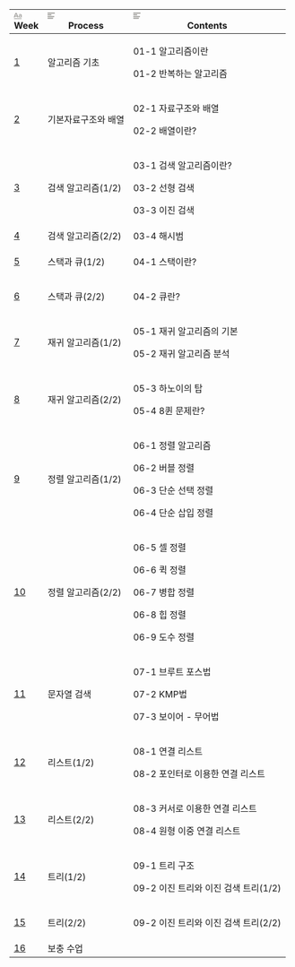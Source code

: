 <html><head><meta http-equiv="Content-Type" content="text/html; charset=utf-8">

</head><body><article id="0e92eaf2-a73a-4ae6-8ef8-2445ceae1aaf" class="page sans"><header><h1 class="page-title"></h1></header><div class="page-body"><table class="collection-content"><thead><tr><th><span class="icon property-icon"><svg viewBox="0 0 14 14" style="width:14px;height:14px;display:block;fill:rgba(55, 53, 47, 0.45);flex-shrink:0;-webkit-backface-visibility:hidden" class="typesTitle"><path d="M7.73943662,8.6971831 C7.77640845,8.7834507 7.81338028,8.8943662 7.81338028,9.00528169 C7.81338028,9.49823944 7.40669014,9.89260563 6.91373239,9.89260563 C6.53169014,9.89260563 6.19894366,9.64612676 6.08802817,9.30105634 L5.75528169,8.33978873 L2.05809859,8.33978873 L1.72535211,9.30105634 C1.61443662,9.64612676 1.2693662,9.89260563 0.887323944,9.89260563 C0.394366197,9.89260563 0,9.49823944 0,9.00528169 C0,8.8943662 0.0246478873,8.7834507 0.0616197183,8.6971831 L2.46478873,2.48591549 C2.68661972,1.90669014 3.24119718,1.5 3.90669014,1.5 C4.55985915,1.5 5.12676056,1.90669014 5.34859155,2.48591549 L7.73943662,8.6971831 Z M2.60035211,6.82394366 L5.21302817,6.82394366 L3.90669014,3.10211268 L2.60035211,6.82394366 Z M11.3996479,3.70598592 C12.7552817,3.70598592 14,4.24823944 14,5.96126761 L14,9.07922535 C14,9.52288732 13.6549296,9.89260563 13.2112676,9.89260563 C12.8169014,9.89260563 12.471831,9.59683099 12.4225352,9.19014085 C12.028169,9.6584507 11.3257042,9.95422535 10.5492958,9.95422535 C9.60035211,9.95422535 8.47887324,9.31338028 8.47887324,7.98239437 C8.47887324,6.58978873 9.60035211,6.08450704 10.5492958,6.08450704 C11.3380282,6.08450704 12.040493,6.33098592 12.4348592,6.81161972 L12.4348592,5.98591549 C12.4348592,5.38204225 11.9172535,4.98767606 11.1285211,4.98767606 C10.6602113,4.98767606 10.2411972,5.11091549 9.80985915,5.38204225 C9.72359155,5.43133803 9.61267606,5.46830986 9.50176056,5.46830986 C9.18133803,5.46830986 8.91021127,5.1971831 8.91021127,4.86443662 C8.91021127,4.64260563 9.0334507,4.44542254 9.19366197,4.34683099 C9.87147887,3.90316901 10.6232394,3.70598592 11.3996479,3.70598592 Z M11.1778169,8.8943662 C11.6830986,8.8943662 12.1760563,8.72183099 12.4348592,8.37676056 L12.4348592,7.63732394 C12.1760563,7.29225352 11.6830986,7.11971831 11.1778169,7.11971831 C10.5616197,7.11971831 10.056338,7.45246479 10.056338,8.0193662 C10.056338,8.57394366 10.5616197,8.8943662 11.1778169,8.8943662 Z M0.65625,11.125 L13.34375,11.125 C13.7061869,11.125 14,11.4188131 14,11.78125 C14,12.1436869 13.7061869,12.4375 13.34375,12.4375 L0.65625,12.4375 C0.293813133,12.4375 4.43857149e-17,12.1436869 0,11.78125 C-4.43857149e-17,11.4188131 0.293813133,11.125 0.65625,11.125 Z"></path></svg></span>Week</th><th><span class="icon property-icon"><svg viewBox="0 0 14 14" style="width:14px;height:14px;display:block;fill:rgba(55, 53, 47, 0.45);flex-shrink:0;-webkit-backface-visibility:hidden" class="typesText"><path d="M7,4.56818 C7,4.29204 6.77614,4.06818 6.5,4.06818 L0.5,4.06818 C0.223858,4.06818 0,4.29204 0,4.56818 L0,5.61364 C0,5.88978 0.223858,6.11364 0.5,6.11364 L6.5,6.11364 C6.77614,6.11364 7,5.88978 7,5.61364 L7,4.56818 Z M0.5,1 C0.223858,1 0,1.223858 0,1.5 L0,2.54545 C0,2.8216 0.223858,3.04545 0.5,3.04545 L12.5,3.04545 C12.7761,3.04545 13,2.8216 13,2.54545 L13,1.5 C13,1.223858 12.7761,1 12.5,1 L0.5,1 Z M0,8.68182 C0,8.95796 0.223858,9.18182 0.5,9.18182 L11.5,9.18182 C11.7761,9.18182 12,8.95796 12,8.68182 L12,7.63636 C12,7.36022 11.7761,7.13636 11.5,7.13636 L0.5,7.13636 C0.223858,7.13636 0,7.36022 0,7.63636 L0,8.68182 Z M0,11.75 C0,12.0261 0.223858,12.25 0.5,12.25 L9.5,12.25 C9.77614,12.25 10,12.0261 10,11.75 L10,10.70455 C10,10.4284 9.77614,10.20455 9.5,10.20455 L0.5,10.20455 C0.223858,10.20455 0,10.4284 0,10.70455 L0,11.75 Z"></path></svg></span>Process</th><th><span class="icon property-icon"><svg viewBox="0 0 14 14" style="width:14px;height:14px;display:block;fill:rgba(55, 53, 47, 0.45);flex-shrink:0;-webkit-backface-visibility:hidden" class="typesText"><path d="M7,4.56818 C7,4.29204 6.77614,4.06818 6.5,4.06818 L0.5,4.06818 C0.223858,4.06818 0,4.29204 0,4.56818 L0,5.61364 C0,5.88978 0.223858,6.11364 0.5,6.11364 L6.5,6.11364 C6.77614,6.11364 7,5.88978 7,5.61364 L7,4.56818 Z M0.5,1 C0.223858,1 0,1.223858 0,1.5 L0,2.54545 C0,2.8216 0.223858,3.04545 0.5,3.04545 L12.5,3.04545 C12.7761,3.04545 13,2.8216 13,2.54545 L13,1.5 C13,1.223858 12.7761,1 12.5,1 L0.5,1 Z M0,8.68182 C0,8.95796 0.223858,9.18182 0.5,9.18182 L11.5,9.18182 C11.7761,9.18182 12,8.95796 12,8.68182 L12,7.63636 C12,7.36022 11.7761,7.13636 11.5,7.13636 L0.5,7.13636 C0.223858,7.13636 0,7.36022 0,7.63636 L0,8.68182 Z M0,11.75 C0,12.0261 0.223858,12.25 0.5,12.25 L9.5,12.25 C9.77614,12.25 10,12.0261 10,11.75 L10,10.70455 C10,10.4284 9.77614,10.20455 9.5,10.20455 L0.5,10.20455 C0.223858,10.20455 0,10.4284 0,10.70455 L0,11.75 Z"></path></svg></span>Contents</th></tr></thead><tbody><tr id="5077fab9-6a3b-43e4-96d2-ba65520df899"><td class="cell-title"><a href="https://www.notion.so/1-5077fab96a3b43e496d2ba65520df899">1</a></td><td class="cell-hZPV">알고리즘 기초</td><td class="cell-N<L_">
  
  <p>01-1 알고리즘이란</p>
  <p>01-2 반복하는 알고리즘</p>
  
  </td></tr><tr id="ea57d115-4821-440d-ba8e-b572fc08f09a"><td class="cell-title"><a href="https://www.notion.so/2-ea57d1154821440dba8eb572fc08f09a">2</a></td><td class="cell-hZPV">기본자료구조와 배열</td><td class="cell-N<L_">
  
  <p>02-1 자료구조와 배열</p>
  <p>02-2 배열이란?</p>
  
  </td></tr><tr id="ff987cc1-0438-464e-a30e-dd143309b17a"><td class="cell-title"><a href="https://www.notion.so/3-ff987cc10438464ea30edd143309b17a">3</a></td><td class="cell-hZPV">검색 알고리즘(1/2)</td><td class="cell-N<L_">
  
  <p>03-1 검색 알고리즘이란?</p>
  <p>03-2 선형 검색</p>
  <p>03-3 이진 검색</p>
  
  </td></tr><tr id="ac9d851d-9084-45d9-8411-d6f4f4ff8b9e"><td class="cell-title"><a href="https://www.notion.so/4-ac9d851d908445d98411d6f4f4ff8b9e">4</a></td><td class="cell-hZPV">검색 알고리즘(2/2)</td><td class="cell-N<L_">03-4 해시범</td></tr><tr id="36a9a9ec-4da7-4777-9311-2e001e988f1f"><td class="cell-title"><a href="https://www.notion.so/5-36a9a9ec4da7477793112e001e988f1f">5</a></td><td class="cell-hZPV">스택과 큐(1/2)</td><td class="cell-N<L_">
  
  <p>04-1 스택이란?</p>
  
  </td></tr><tr id="69253db6-fece-43b3-8fe0-5259a2bea1fe"><td class="cell-title"><a href="https://www.notion.so/6-69253db6fece43b38fe05259a2bea1fe">6</a></td><td class="cell-hZPV">스택과 큐(2/2)</td><td class="cell-N<L_">
  
  <p>04-2 큐란?</p>
  
  </td></tr><tr id="f94577e4-c46a-4abb-aff4-b060cfa172d0"><td class="cell-title"><a href="https://www.notion.so/7-f94577e4c46a4abbaff4b060cfa172d0">7</a></td><td class="cell-hZPV">재귀 알고리즘(1/2)</td><td class="cell-N<L_">
  
  <p>05-1 재귀 알고리즘의 기본</p>
  <p>05-2 재귀 알고리즘 분석</p>
  
  </td></tr><tr id="39cfd091-8fca-49e9-aca8-af822cf1f0b6"><td class="cell-title"><a href="https://www.notion.so/8-39cfd0918fca49e9aca8af822cf1f0b6">8</a></td><td class="cell-hZPV">재귀 알고리즘(2/2)</td><td class="cell-N<L_">
  
  <p>05-3 하노이의 탑</p>
  <p>05-4 8퀸 문제란?</p>
  
  </td></tr><tr id="e921a1b5-b475-4ff6-bd94-123679930467"><td class="cell-title"><a href="https://www.notion.so/9-e921a1b5b4754ff6bd94123679930467">9</a></td><td class="cell-hZPV">정렬 알고리즘(1/2)</td><td class="cell-N<L_">
  
  <p>06-1 정렬 알고리즘</p>
  <p>06-2 버블 정렬</p>
  <p>06-3 단순 선택 정렬</p>
  <p>06-4 단순 삽입 정렬</p>
  
  </td></tr><tr id="972e063a-f960-4339-bf9e-e07754b58536"><td class="cell-title"><a href="https://www.notion.so/10-972e063af9604339bf9ee07754b58536">10</a></td><td class="cell-hZPV">정렬 알고리즘(2/2)</td><td class="cell-N<L_">
  
  <p>06-5 셀 정렬</p>
  <p>06-6 퀵 정렬</p>
  <p>06-7 병합 정렬</p>
  <p>06-8 힙 정렬</p>
  <p>06-9 도수 정렬</p>
  
  </td></tr><tr id="4e1c9d63-afb3-49ba-b1e2-3cec24b99956"><td class="cell-title"><a href="https://www.notion.so/11-4e1c9d63afb349bab1e23cec24b99956">11</a></td><td class="cell-hZPV">문자열 검색</td><td class="cell-N<L_">
  
  <p>07-1 브루트 포스법</p>
  <p>07-2 KMP법</p>
  <p>07-3 보이어 - 무어법</p>
  
  </td></tr><tr id="c8e1eba1-ccd9-4737-833f-a42950f7a715"><td class="cell-title"><a href="https://www.notion.so/12-c8e1eba1ccd94737833fa42950f7a715">12</a></td><td class="cell-hZPV">리스트(1/2)</td><td class="cell-N<L_">
  
  <p>08-1 연결 리스트</p>
  <p>08-2 포인터로 이용한 연결 리스트</p>
  
  </td></tr><tr id="cd71a481-e398-4d80-b8e7-6170215f7fed"><td class="cell-title"><a href="https://www.notion.so/13-cd71a481e3984d80b8e76170215f7fed">13</a></td><td class="cell-hZPV">리스트(2/2)</td><td class="cell-N<L_">
  
  <p>08-3 커서로 이용한 연결 리스트</p>
  <p>08-4 원형 이중 연결 리스트</p>
  
  </td></tr><tr id="ec01c832-3075-48e5-b50c-3d9c6fc2b90c"><td class="cell-title"><a href="https://www.notion.so/14-ec01c832307548e5b50c3d9c6fc2b90c">14</a></td><td class="cell-hZPV">트리(1/2)</td><td class="cell-N<L_">
  
  <p>09-1 트리 구조</p>
  <p>09-2 이진 트리와 이진 검색 트리(1/2)</p>
  
  </td></tr><tr id="75e0e397-dbfc-497f-af29-461458b8bbf7"><td class="cell-title"><a href="https://www.notion.so/15-75e0e397dbfc497faf29461458b8bbf7">15</a></td><td class="cell-hZPV">트리(2/2)</td><td class="cell-N<L_">
  
  <p>09-2 이진 트리와 이진 검색 트리(2/2)</p>
  
  </td></tr><tr id="8bf8017a-78a8-411f-8960-59b3fe1fa008"><td class="cell-title"><a href="https://www.notion.so/16-8bf8017a78a8411f896059b3fe1fa008">16</a></td><td class="cell-hZPV">보충 수업</td><td class="cell-N<L_"></td></tr></tbody></table></div></article></body></html>
